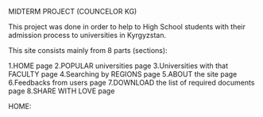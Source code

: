 MIDTERM PROJECT (COUNCELOR KG)

This project was done in order to help to High School students with their admission process to universities in Kyrgyzstan.

This site consists mainly from 8 parts (sections):

  1.HOME page
  2.POPULAR universities page
  3.Universities with that FACULTY page
  4.Searching by REGIONS page
  5.ABOUT the site page
  6.Feedbacks from users page
  7.DOWNLOAD the list of required documents page
  8.SHARE WITH LOVE page

HOME:

